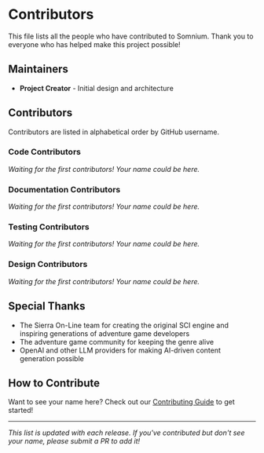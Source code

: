 # Contributors

This file lists all the people who have contributed to Somnium. Thank you to everyone who has helped make this project possible!

## Maintainers

- **Project Creator** - Initial design and architecture

## Contributors

Contributors are listed in alphabetical order by GitHub username.

<!--
To add yourself, please use the following format:
- **[Your Name](https://github.com/yourusername)** - Brief description of contribution

For example:
- **[Jane Doe](https://github.com/janedoe)** - Implemented save/load system
-->

### Code Contributors

_Waiting for the first contributors! Your name could be here._

### Documentation Contributors

_Waiting for the first contributors! Your name could be here._

### Testing Contributors

_Waiting for the first contributors! Your name could be here._

### Design Contributors

_Waiting for the first contributors! Your name could be here._

## Special Thanks

- The Sierra On-Line team for creating the original SCI engine and inspiring generations of adventure game developers
- The adventure game community for keeping the genre alive
- OpenAI and other LLM providers for making AI-driven content generation possible

## How to Contribute

Want to see your name here? Check out our [Contributing Guide](CONTRIBUTING.md) to get started!

---

_This list is updated with each release. If you've contributed but don't see your name, please submit a PR to add it!_
